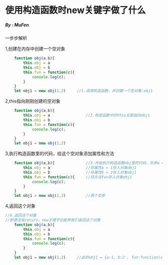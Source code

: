 # 使用构造函数时new关键字做了什么

##### By : MuFen

一步步解析

1,创建在内存中创建一个空对象

```javascript
    function obj(a,b){			
        this.obj = a
        this.obj = b
        this.fun = function(c){
            console.log(c);
        }
    }
    let obj1 = new obj(1,2)		//1.调用构造函数，并创建一个空对象:obj1
```

2,this指向刚刚创建的空对象

```javascript
    function obj(a,b){			
        this.obj = a				//2.构造函数中的this全部指向obj1
        this.obj = b
        this.fun = function(c){
            console.log(c);
        }
    }
    let obj1 = new obj(1,2)
```

3,执行构造函数里的代码，给这个空对象添加属性和方法

```javascript
    function obj(a,b){				//3.开始执行构造函数obj里的代码，形参a = 1,b = 2
        this.obj = a				//将属性a = 1存入对象obj1
        this.obj = b				//将属性b = 2存入对象obj1
        this.fun = function(c){		//将方法fun存入对象obj1
            console.log(c);
        }
    }
    let obj1 = new obj(1,2)			//两个实参
```

4,返回这个对象

```javascript
//4.返回这个对象
//即使没有return，new关键字也能帮我们返回这个对象
    function obj(a,b){			
        this.obj = a				
        this.obj = b				
        this.fun = function(c){		
            console.log(c);
        }
    }
    let obj1 = new obj(1,2)		//此时obj1 = {a:1, b:2 , fun:function(c){console.log(c)}}
```

